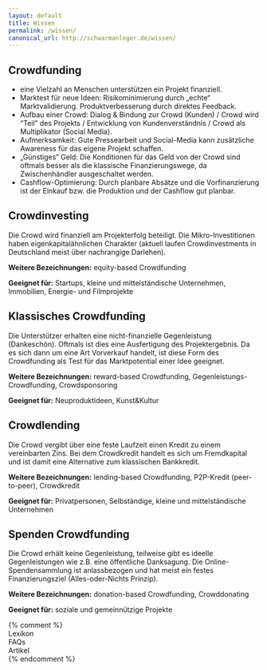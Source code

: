 ```yaml
---
layout: default
title: Wissen
permalink: /wissen/
canonical_url: http://schwarmanleger.de/wissen/
---
```

<!-- layout: page -->
  <div class="entry">
    <div>
      <h2>Crowdfunding</h2>
      <div>
        <ul>
          <li>eine Vielzahl an Menschen unterstützen ein Projekt finanziell.</li>
          <li>Marktest für neue Ideen: Risikominimierung durch „echte“ Marktvalidierung. Produktverbesserung durch direktes Feedback.</li>
          <li>Aufbau einer Crowd: Dialog & Bindung zur Crowd (Kunden) / Crowd wird “Teil” des Projekts / Entwicklung von Kundenverständnis / Crowd als Multiplikator (Social Media).</li>
          <li>Aufmerksamkeit: Gute Pressearbeit und Social-Media kann zusätzliche Awareness für das eigene Projekt schaffen.</li>
          <li>„Günstiges“ Geld: Die Konditionen für das Geld von der Crowd sind oftmals besser als die klassische Finanzierungswege, da Zwischenhändler ausgeschaltet werden.</li>
          <li>Cashflow-Optimierung: Durch planbare Absätze und die Vorfinanzierung ist der Einkauf bzw. die Produktion und der Cashflow gut planbar.</li>
        </ul>
      </div>
    </div>
    <div>
      <h2>Crowdinvesting</h2>
      <div>
        <p>Die Crowd wird finanziell am Projekterfolg beteiligt. Die Mikro-Investitionen haben eigenkapitalähnlichen Charakter (aktuell laufen Crowdinvestments in Deutschland meist über nachrangige Darlehen).</p>
        <p><b>Weitere Bezeichnungen:</b> equity-based Crowdfunding</p>
        <p><b>Geeignet für:</b> Startups, kleine und mittelständische Unternehmen, Immobilien, Energie- und Filmprojekte</p>
      </div>
    </div>
    <div>
      <h2>Klassisches Crowdfunding</h2>
      <div>
        <p>Die Unterstützer erhalten eine nicht-finanzielle Gegenleistung (Dankeschön). Oftmals ist dies eine Ausfertigung des Projektergebnis. Da es sich dann um eine Art Vorverkauf handelt, ist diese Form des Crowdfunding als Test für das Marktpotential einer Idee geeignet.</p>
        <p><b>Weitere Bezeichnungen:</b> reward-based Crowdfunding, Gegenleistungs-Crowdfunding, Crowdsponsoring</p>
        <p><b>Geeignet für:</b> Neuproduktideen, Kunst&Kultur</p>
      </div>
    </div>
    <div>
      <h2>Crowdlending</h2>
      <div>
        <p>Die Crowd vergibt über eine feste Laufzeit einen Kredit zu einem vereinbarten Zins. Bei dem Crowdkredit handelt es sich um Fremdkapital und ist damit eine Alternative zum klassischen Bankkredit.</p>
        <p><b>Weitere Bezeichnungen:</b> lending-based Crowdfunding, P2P-Kredit (peer-to-peer), Crowdkredit</p>
        <p><b>Geeignet für:</b> Privatpersonen, Selbständige, kleine und mittelständische Unternehmen</p>
      </div>
    </div>
    <div>
      <h2>Spenden Crowdfunding</h2>
      <div>
        <p>Die Crowd erhält keine Gegenleistung, teilweise gibt es ideelle Gegenleistungen wie z.B. eine öffentliche Danksagung. Die Online-Spendensammlung ist anlassbezogen und hat meist ein festes Finanzierungsziel (Alles-oder-Nichts Prinzip).</p>
        <p><b>Weitere Bezeichnungen:</b> donation-based Crowdfunding, Crowddonating</p>
        <p><b>Geeignet für:</b> soziale und gemeinnützige Projekte</p>
      </div>
    </div>
{% comment %}
    <div>Lexikon</div>
    <div>FAQs</div>
    <div>Artikel</div>
{% endcomment %}
  </div>

